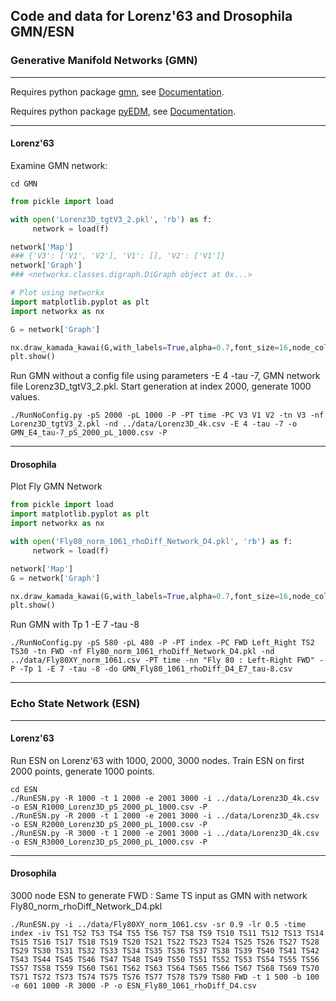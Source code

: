 ## Code and data for Lorenz'63 and Drosophila GMN/ESN

### Generative Manifold Networks (GMN)
---
Requires python package [gmn](https://github.com/NonlinearDynamicsDSU/gmn), see [Documentation](https://nonlineardynamicsdsu.github.io/gmn/).

Requires python package [pyEDM](https://github.com/SugiharaLab/pyEDM), see [Documentation](https://sugiharalab.github.io/EDM_Documentation/).

---
#### Lorenz'63

Examine GMN network:
```
cd GMN
```
```python
from pickle import load

with open('Lorenz3D_tgtV3_2.pkl', 'rb') as f:
     network = load(f)

network['Map']
### {'V3': ['V1', 'V2'], 'V1': [], 'V2': ['V1']}
network['Graph']
### <networkx.classes.digraph.DiGraph object at 0x...>

# Plot using networkx
import matplotlib.pyplot as plt
import networkx as nx

G = network['Graph']

nx.draw_kamada_kawai(G,with_labels=True,alpha=0.7,font_size=16,node_color='lightgray',font_weight='bold')
plt.show()
```

Run GMN without a config file using parameters -E 4 -tau -7, GMN network file Lorenz3D_tgtV3_2.pkl. Start generation at index 2000, generate 1000 values.

```
./RunNoConfig.py -pS 2000 -pL 1000 -P -PT time -PC V3 V1 V2 -tn V3 -nf Lorenz3D_tgtV3_2.pkl -nd ../data/Lorenz3D_4k.csv -E 4 -tau -7 -o GMN_E4_tau-7_pS_2000_pL_1000.csv -P
```

---
#### Drosophila

Plot Fly GMN Network
```python
from pickle import load
import matplotlib.pyplot as plt
import networkx as nx

with open('Fly80_norm_1061_rhoDiff_Network_D4.pkl', 'rb') as f:
     network = load(f)

network['Map']
G = network['Graph']

nx.draw_kamada_kawai(G,with_labels=True,alpha=0.7,font_size=16,node_color='lightgray',font_weight='bold')
plt.show()
```

Run GMN with Tp 1 -E 7 -tau -8
```
./RunNoConfig.py -pS 580 -pL 480 -P -PT index -PC FWD Left_Right TS2 TS30 -tn FWD -nf Fly80_norm_1061_rhoDiff_Network_D4.pkl -nd ../data/Fly80XY_norm_1061.csv -PT time -nn "Fly 80 : Left-Right FWD" -P -Tp 1 -E 7 -tau -8 -do GMN_Fly80_1061_rhoDiff_D4_E7_tau-8.csv
```

---
### Echo State Network (ESN)
---

#### Lorenz'63 

Run ESN on Lorenz'63 with 1000, 2000, 3000 nodes. Train ESN on first 2000 points, generate 1000 points. 

```
cd ESN
./RunESN.py -R 1000 -t 1 2000 -e 2001 3000 -i ../data/Lorenz3D_4k.csv -o ESN_R1000_Lorenz3D_pS_2000_pL_1000.csv -P
./RunESN.py -R 2000 -t 1 2000 -e 2001 3000 -i ../data/Lorenz3D_4k.csv -o ESN_R2000_Lorenz3D_pS_2000_pL_1000.csv -P
./RunESN.py -R 3000 -t 1 2000 -e 2001 3000 -i ../data/Lorenz3D_4k.csv -o ESN_R3000_Lorenz3D_pS_2000_pL_1000.csv -P
```

---
#### Drosophila

3000 node ESN to generate FWD : Same TS input as GMN with network Fly80_norm_rhoDiff_Network_D4.pkl

```
./RunESN.py -i ../data/Fly80XY_norm_1061.csv -sr 0.9 -lr 0.5 -time index -iv TS1 TS2 TS3 TS4 TS5 TS6 TS7 TS8 TS9 TS10 TS11 TS12 TS13 TS14 TS15 TS16 TS17 TS18 TS19 TS20 TS21 TS22 TS23 TS24 TS25 TS26 TS27 TS28 TS29 TS30 TS31 TS32 TS33 TS34 TS35 TS36 TS37 TS38 TS39 TS40 TS41 TS42 TS43 TS44 TS45 TS46 TS47 TS48 TS49 TS50 TS51 TS52 TS53 TS54 TS55 TS56 TS57 TS58 TS59 TS60 TS61 TS62 TS63 TS64 TS65 TS66 TS67 TS68 TS69 TS70 TS71 TS72 TS73 TS74 TS75 TS76 TS77 TS78 TS79 TS80 FWD -t 1 500 -b 100 -e 601 1000 -R 3000 -P -o ESN_Fly80_1061_rhoDiff_D4.csv
```

